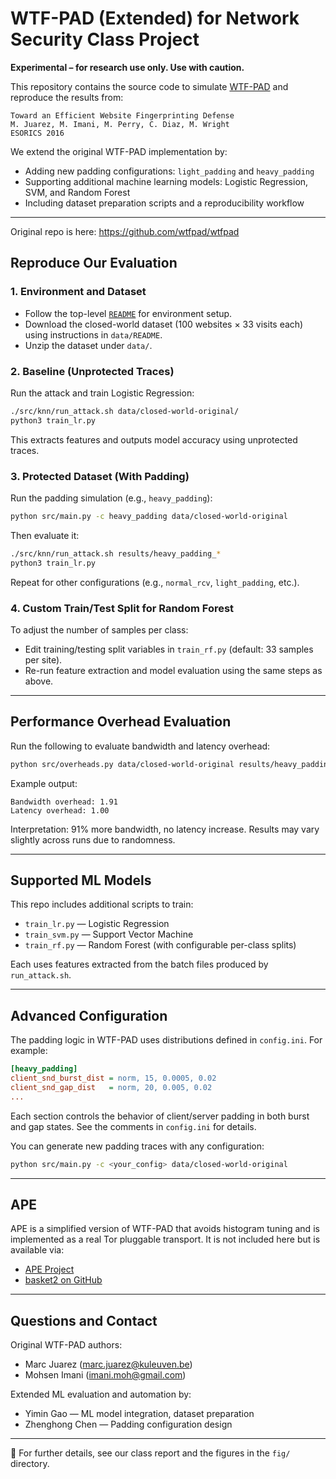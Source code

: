 # WTF-PAD (Extended) for Network Security Class Project

**Experimental – for research use only. Use with caution.**

This repository contains the source code to simulate [WTF-PAD](https://homes.esat.kuleuven.be/~mjuarezm/index_files/pdf/esorics16.pdf) and reproduce the results from:

```
Toward an Efficient Website Fingerprinting Defense  
M. Juarez, M. Imani, M. Perry, C. Diaz, M. Wright  
ESORICS 2016
```

We extend the original WTF-PAD implementation by:
- Adding new padding configurations: `light_padding` and `heavy_padding`
- Supporting additional machine learning models: Logistic Regression, SVM, and Random Forest
- Including dataset preparation scripts and a reproducibility workflow

---

Original repo is here: https://github.com/wtfpad/wtfpad

## Reproduce Our Evaluation

### 1. Environment and Dataset

- Follow the top-level [`README`](https://github.com/wtfpad/wtfpad) for environment setup.
- Download the closed-world dataset (100 websites × 33 visits each) using instructions in `data/README`.
- Unzip the dataset under `data/`.

### 2. Baseline (Unprotected Traces)

Run the attack and train Logistic Regression:
```bash
./src/knn/run_attack.sh data/closed-world-original/
python3 train_lr.py
```

This extracts features and outputs model accuracy using unprotected traces.

### 3. Protected Dataset (With Padding)

Run the padding simulation (e.g., `heavy_padding`):
```bash
python src/main.py -c heavy_padding data/closed-world-original
```

Then evaluate it:
```bash
./src/knn/run_attack.sh results/heavy_padding_*
python3 train_lr.py
```

Repeat for other configurations (e.g., `normal_rcv`, `light_padding`, etc.).

### 4. Custom Train/Test Split for Random Forest

To adjust the number of samples per class:
- Edit training/testing split variables in `train_rf.py` (default: 33 samples per site).
- Re-run feature extraction and model evaluation using the same steps as above.

---

## Performance Overhead Evaluation

Run the following to evaluate bandwidth and latency overhead:
```bash
python src/overheads.py data/closed-world-original results/heavy_padding_*
```

Example output:
```
Bandwidth overhead: 1.91
Latency overhead: 1.00
```

Interpretation: 91% more bandwidth, no latency increase. Results may vary slightly across runs due to randomness.

---

## Supported ML Models

This repo includes additional scripts to train:
- `train_lr.py` — Logistic Regression
- `train_svm.py` — Support Vector Machine
- `train_rf.py` — Random Forest (with configurable per-class splits)

Each uses features extracted from the batch files produced by `run_attack.sh`.

---

## Advanced Configuration

The padding logic in WTF-PAD uses distributions defined in `config.ini`. For example:

```ini
[heavy_padding]
client_snd_burst_dist = norm, 15, 0.0005, 0.02
client_snd_gap_dist   = norm, 20, 0.005, 0.02
...
```

Each section controls the behavior of client/server padding in both burst and gap states. See the comments in `config.ini` for details.

You can generate new padding traces with any configuration:
```bash
python src/main.py -c <your_config> data/closed-world-original
```

---

## APE

APE is a simplified version of WTF-PAD that avoids histogram tuning and is implemented as a real Tor pluggable transport. It is not included here but is available via:
- [APE Project](https://www.cs.kau.se/pulls/hot/thebasketcase-ape/)
- [basket2 on GitHub](https://github.com/pylls/basket2)

---

## Questions and Contact

Original WTF-PAD authors:
- Marc Juarez (marc.juarez@kuleuven.be)
- Mohsen Imani (imani.moh@gmail.com)

Extended ML evaluation and automation by:
- Yimin Gao — ML model integration, dataset preparation
- Zhenghong Chen — Padding configuration design


---

📌 For further details, see our class report and the figures in the `fig/` directory.
